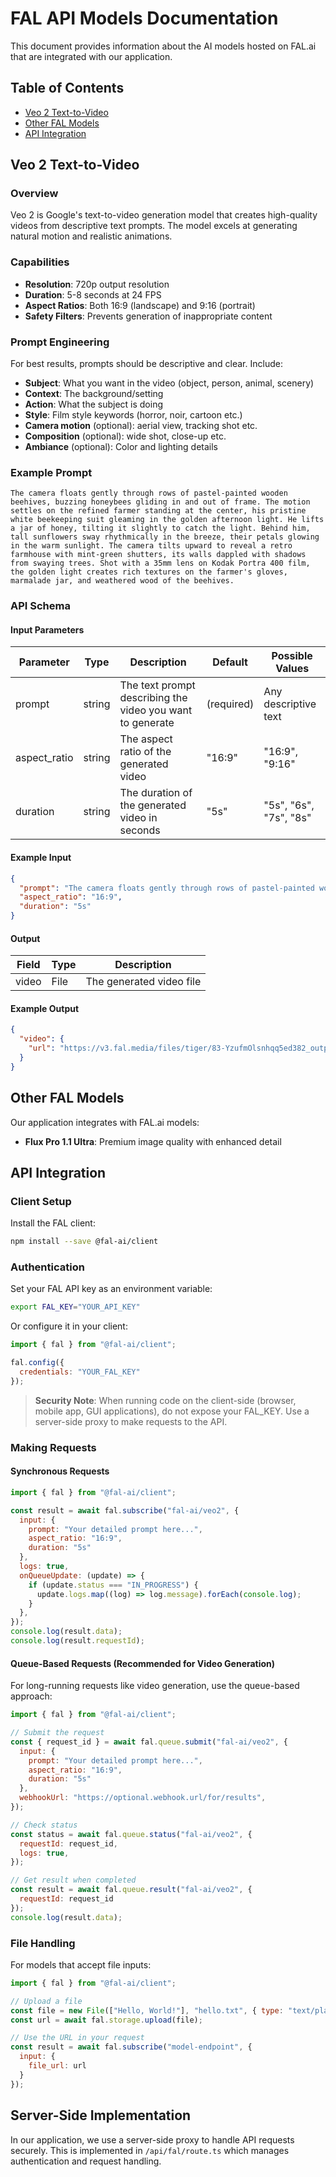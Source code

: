 # FAL API Models Documentation

This document provides information about the AI models hosted on FAL.ai that are integrated with our application.

## Table of Contents

- [Veo 2 Text-to-Video](#veo-2-text-to-video)
- [Other FAL Models](#other-fal-models)
- [API Integration](#api-integration)

## Veo 2 Text-to-Video

### Overview

Veo 2 is Google's text-to-video generation model that creates high-quality videos from descriptive text prompts. The model excels at generating natural motion and realistic animations.

### Capabilities

- **Resolution**: 720p output resolution
- **Duration**: 5-8 seconds at 24 FPS
- **Aspect Ratios**: Both 16:9 (landscape) and 9:16 (portrait)
- **Safety Filters**: Prevents generation of inappropriate content

### Prompt Engineering

For best results, prompts should be descriptive and clear. Include:

- **Subject**: What you want in the video (object, person, animal, scenery)
- **Context**: The background/setting
- **Action**: What the subject is doing
- **Style**: Film style keywords (horror, noir, cartoon etc.)
- **Camera motion** (optional): aerial view, tracking shot etc.
- **Composition** (optional): wide shot, close-up etc.
- **Ambiance** (optional): Color and lighting details

### Example Prompt

```
The camera floats gently through rows of pastel-painted wooden beehives, buzzing honeybees gliding in and out of frame. The motion settles on the refined farmer standing at the center, his pristine white beekeeping suit gleaming in the golden afternoon light. He lifts a jar of honey, tilting it slightly to catch the light. Behind him, tall sunflowers sway rhythmically in the breeze, their petals glowing in the warm sunlight. The camera tilts upward to reveal a retro farmhouse with mint-green shutters, its walls dappled with shadows from swaying trees. Shot with a 35mm lens on Kodak Portra 400 film, the golden light creates rich textures on the farmer's gloves, marmalade jar, and weathered wood of the beehives.
```

### API Schema

#### Input Parameters

| Parameter | Type | Description | Default | Possible Values |
|-----------|------|-------------|---------|-----------------|
| prompt | string | The text prompt describing the video you want to generate | (required) | Any descriptive text |
| aspect_ratio | string | The aspect ratio of the generated video | "16:9" | "16:9", "9:16" |
| duration | string | The duration of the generated video in seconds | "5s" | "5s", "6s", "7s", "8s" |

#### Example Input

```json
{
  "prompt": "The camera floats gently through rows of pastel-painted wooden beehives...",
  "aspect_ratio": "16:9",
  "duration": "5s"
}
```

#### Output

| Field | Type | Description |
|-------|------|-------------|
| video | File | The generated video file |

#### Example Output

```json
{
  "video": {
    "url": "https://v3.fal.media/files/tiger/83-YzufmOlsnhqq5ed382_output.mp4"
  }
}
```

## Other FAL Models

Our application integrates with FAL.ai models:

- **Flux Pro 1.1 Ultra**: Premium image quality with enhanced detail

## API Integration

### Client Setup

Install the FAL client:

```bash
npm install --save @fal-ai/client
```

### Authentication

Set your FAL API key as an environment variable:

```bash
export FAL_KEY="YOUR_API_KEY"
```

Or configure it in your client:

```javascript
import { fal } from "@fal-ai/client";

fal.config({
  credentials: "YOUR_FAL_KEY"
});
```

> **Security Note**: When running code on the client-side (browser, mobile app, GUI applications), do not expose your FAL_KEY. Use a server-side proxy to make requests to the API.

### Making Requests

#### Synchronous Requests

```javascript
import { fal } from "@fal-ai/client";

const result = await fal.subscribe("fal-ai/veo2", {
  input: {
    prompt: "Your detailed prompt here...",
    aspect_ratio: "16:9",
    duration: "5s"
  },
  logs: true,
  onQueueUpdate: (update) => {
    if (update.status === "IN_PROGRESS") {
      update.logs.map((log) => log.message).forEach(console.log);
    }
  },
});
console.log(result.data);
console.log(result.requestId);
```

#### Queue-Based Requests (Recommended for Video Generation)

For long-running requests like video generation, use the queue-based approach:

```javascript
import { fal } from "@fal-ai/client";

// Submit the request
const { request_id } = await fal.queue.submit("fal-ai/veo2", {
  input: {
    prompt: "Your detailed prompt here...",
    aspect_ratio: "16:9",
    duration: "5s"
  },
  webhookUrl: "https://optional.webhook.url/for/results",
});

// Check status
const status = await fal.queue.status("fal-ai/veo2", {
  requestId: request_id,
  logs: true,
});

// Get result when completed
const result = await fal.queue.result("fal-ai/veo2", {
  requestId: request_id
});
console.log(result.data);
```

### File Handling

For models that accept file inputs:

```javascript
import { fal } from "@fal-ai/client";

// Upload a file
const file = new File(["Hello, World!"], "hello.txt", { type: "text/plain" });
const url = await fal.storage.upload(file);

// Use the URL in your request
const result = await fal.subscribe("model-endpoint", {
  input: {
    file_url: url
  }
});
```

## Server-Side Implementation

In our application, we use a server-side proxy to handle API requests securely. This is implemented in `/api/fal/route.ts` which manages authentication and request handling.
